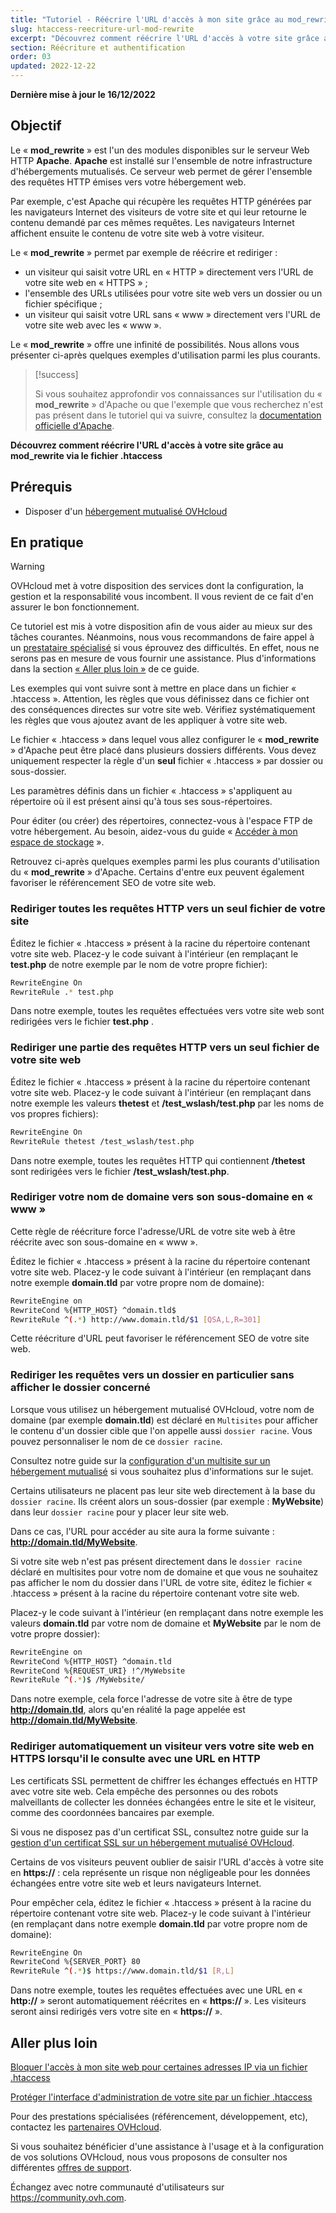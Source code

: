```yaml
---
title: "Tutoriel - Réécrire l'URL d'accès à mon site grâce au mod_rewrite via le fichier .htaccess"
slug: htaccess-reecriture-url-mod-rewrite
excerpt: "Découvrez comment réécrire l'URL d'accès à votre site grâce au mod_rewrite via le fichier .htaccess"
section: Réécriture et authentification
order: 03
updated: 2022-12-22
---
```


**Dernière mise à jour le 16/12/2022**

## Objectif

Le « **mod_rewrite** » est l'un des modules disponibles sur le serveur Web HTTP **Apache**. **Apache** est installé sur l'ensemble de notre infrastructure d'hébergements mutualisés. Ce serveur web permet de gérer l'ensemble des requêtes HTTP émises vers votre hébergement web.

Par exemple, c'est Apache qui récupère les requêtes HTTP générées par les navigateurs Internet des visiteurs de votre site et qui leur retourne le contenu demandé par ces mêmes requêtes. Les navigateurs Internet affichent ensuite le contenu de votre site web à votre visiteur.

Le « **mod_rewrite** » permet par exemple de réécrire et rediriger :

- un visiteur qui saisit votre URL en « HTTP » directement vers l'URL de votre site web en « HTTPS » ;
- l'ensemble des URLs utilisées pour votre site web vers un dossier ou un fichier spécifique ;
- un visiteur qui saisit votre URL sans « www » directement vers l'URL de votre site web avec les « www ».

Le « **mod_rewrite** » offre une infinité de possibilités. Nous allons vous présenter ci-après quelques exemples d'utilisation parmi les plus courants.

> [!success]
>
> Si vous souhaitez approfondir vos connaissances sur l'utilisation du « **mod_rewrite** » d'Apache ou que l'exemple que vous recherchez n'est pas présent dans le tutoriel qui va suivre, consultez la [documentation officielle d'Apache](https://httpd.apache.org/docs/2.4/fr/mod/mod_rewrite.html).
>

**Découvrez comment réécrire l'URL d'accès à votre site grâce au mod_rewrite via le fichier .htaccess**

## Prérequis

- Disposer d'un [hébergement mutualisé OVHcloud](https://www.ovhcloud.com/fr/web-hosting/)

## En pratique

> [!warning]
>
> OVHcloud met à votre disposition des services dont la configuration, la gestion et la responsabilité vous incombent. Il vous revient de ce fait d'en assurer le bon fonctionnement.
> 
> Ce tutoriel est mis à votre disposition afin de vous aider au mieux sur des tâches courantes. Néanmoins, nous vous recommandons de faire appel à un [prestataire spécialisé](https://partner.ovhcloud.com/fr/directory/) si vous éprouvez des difficultés. En effet, nous ne serons pas en mesure de vous fournir une assistance. Plus d'informations dans la section [« Aller plus loin »](#go-further) de ce guide.
>
> Les exemples qui vont suivre sont à mettre en place dans un fichier « .htaccess ». Attention, les règles que vous définissez dans ce fichier ont des conséquences directes sur votre site web. Vérifiez systématiquement les règles que vous ajoutez avant de les appliquer à votre site web.
>

Le fichier « .htaccess » dans lequel vous allez configurer le « **mod_rewrite** » d'Apache peut être placé dans plusieurs dossiers différents. Vous devez uniquement respecter la règle d'un **seul** fichier « .htaccess » par dossier ou sous-dossier.

Les paramètres définis dans un fichier « .htaccess » s'appliquent au répertoire où il est présent ainsi qu'à tous ses sous-répertoires.

Pour éditer (ou créer) des répertoires, connectez-vous à l'espace FTP de votre hébergement. Au besoin, aidez-vous du guide « [Accéder à mon espace de stockage](https://docs.ovh.com/fr/hosting/connexion-espace-stockage-ftp-hebergement-web/) ».

Retrouvez ci-après quelques exemples parmi les plus courants d'utilisation du « **mod_rewrite** » d'Apache. Certains d'entre eux peuvent également favoriser le référencement SEO de votre site web.

### Rediriger toutes les requêtes HTTP vers un seul fichier de votre site

Éditez le fichier « .htaccess » présent à la racine du répertoire contenant votre site web. Placez-y le code suivant à l'intérieur (en remplaçant le **test.php** de notre exemple par le nom de votre propre fichier):

```bash
RewriteEngine On
RewriteRule .* test.php
```

Dans notre exemple, toutes les requêtes effectuées vers votre site web sont redirigées vers le fichier  **test.php** .

### Rediriger une partie des requêtes HTTP vers un seul fichier de votre site web

Éditez le fichier « .htaccess » présent à la racine du répertoire contenant votre site web. Placez-y le code suivant à l'intérieur (en remplaçant dans notre exemple les valeurs **thetest** et **/test_wslash/test.php** par les noms de vos propres fichiers):

```bash
RewriteEngine On
RewriteRule thetest /test_wslash/test.php
```

Dans notre exemple, toutes les requêtes HTTP qui contiennent  **/thetest**  sont redirigées vers le fichier  **/test_wslash/test.php**.

### Rediriger votre nom de domaine vers son sous-domaine en « www »

Cette règle de réécriture force l'adresse/URL de votre site web à être réécrite avec son sous-domaine en « www ».

Éditez le fichier « .htaccess » présent à la racine du répertoire contenant votre site web. Placez-y le code suivant à l'intérieur (en remplaçant dans notre exemple **domain.tld** par votre propre nom de domaine):

```bash
RewriteEngine on
RewriteCond %{HTTP_HOST} ^domain.tld$
RewriteRule ^(.*) http://www.domain.tld/$1 [QSA,L,R=301]
```

Cette réécriture d'URL peut favoriser le référencement SEO de votre site web.

### Rediriger les requêtes vers un dossier en particulier sans afficher le dossier concerné

Lorsque vous utilisez un hébergement mutualisé OVHcloud, votre nom de domaine (par exemple **domain.tld**) est déclaré en `Multisites` pour afficher le contenu d'un dossier cible que l'on appelle aussi `dossier racine`. Vous pouvez personnaliser le nom de ce `dossier racine`.

Consultez notre guide sur la [configuration d'un multisite sur un hébergement mutualisé](https://docs.ovh.com/fr/hosting/multisites-configurer-un-multisite-sur-mon-hebergement-web/) si vous souhaitez plus d'informations sur le sujet.

Certains utilisateurs ne placent pas leur site web directement à la base du `dossier racine`. Ils créent alors un sous-dossier (par exemple : **MyWebsite**) dans leur `dossier racine` pour y placer leur site web.

Dans ce cas, l'URL pour accéder au site aura la forme suivante : **http://domain.tld/MyWebsite**.

Si votre site web n'est pas présent directement dans le `dossier racine` déclaré en multisites pour votre nom de domaine et que vous ne souhaitez pas afficher le nom du dossier dans l'URL de votre site, éditez le fichier « .htaccess » présent à la racine du répertoire contenant votre site web. 

Placez-y le code suivant à l'intérieur (en remplaçant dans notre exemple les valeurs **domain.tld** par votre nom de domaine et **MyWebsite** par le nom de votre propre dossier):

```bash
RewriteEngine on
RewriteCond %{HTTP_HOST} ^domain.tld
RewriteCond %{REQUEST_URI} !^/MyWebsite
RewriteRule ^(.*)$ /MyWebsite/
```

Dans notre exemple, cela force l'adresse de votre site à être de type **http://domain.tld**, alors qu'en réalité la page appelée est **http://domain.tld/MyWebsite**.

### Rediriger automatiquement un visiteur vers votre site web en HTTPS lorsqu'il le consulte avec une URL en HTTP

Les certificats SSL permettent de chiffrer les échanges effectués en HTTP avec votre site web. Cela empêche des personnes ou des robots malveillants de collecter les données échangées entre le site et le visiteur, comme des coordonnées bancaires par exemple.

Si vous ne disposez pas d'un certificat SSL, consultez notre guide sur la [gestion d'un certificat SSL sur un hébergement mutualisé OVHcloud](https://docs.ovh.com/fr/hosting/les-certificats-ssl-sur-les-hebergements-web/).

Certains de vos visiteurs peuvent oublier de saisir l'URL d'accès à votre site en **https://** : cela représente un risque non négligeable pour les données échangées entre votre site web et leurs navigateurs Internet.

Pour empêcher cela, éditez le fichier « .htaccess » présent à la racine du répertoire contenant votre site web. Placez-y le code suivant à l'intérieur (en remplaçant dans notre exemple **domain.tld** par votre propre nom de domaine):

```bash
RewriteEngine On
RewriteCond %{SERVER_PORT} 80
RewriteRule ^(.*)$ https://www.domain.tld/$1 [R,L]
```

Dans notre exemple, toutes les requêtes effectuées avec une URL en « **http://** » seront automatiquement réécrites en « **https://** ». Les visiteurs seront ainsi redirigés vers votre site en « **https://** ».

## Aller plus loin <a name="go-further"></a>

[Bloquer l'accès à mon site web pour certaines adresses IP via un fichier .htaccess](https://docs.ovh.com/fr/hosting/mutualise-htaccess-comment-bloquer-certaines-ip-au-niveau-de-mon-site/)

[Protéger l'interface d'administration de votre site par un fichier .htaccess](https://docs.ovh.com/fr/hosting/mutualise-htaccess-comment-proteger-lacces-a-un-repertoire-par-une-authentification/)

Pour des prestations spécialisées (référencement, développement, etc), contactez les [partenaires OVHcloud](https://partner.ovhcloud.com/fr/directory/).

Si vous souhaitez bénéficier d'une assistance à l'usage et à la configuration de vos solutions OVHcloud, nous vous proposons de consulter nos différentes [offres de support](https://www.ovhcloud.com/fr/support-levels/).

Échangez avec notre communauté d'utilisateurs sur <https://community.ovh.com>.
